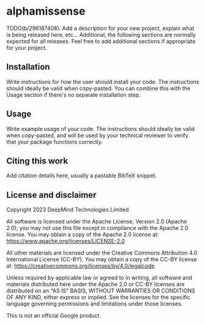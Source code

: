 # alphamissense

TODO(b/296187408): Add a description for your new project, explain what is
being released here, etc... Additional, the following sections are normally
expected for all releases. Feel free to add additional sections if appropriate
for your project.

## Installation

Write instructions for how the user should install your code. The instructions
should ideally be valid when copy-pasted. You can combine this with the Usage
section if there's no separate installation step.

## Usage

Write example usage of your code. The instructions should ideally be valid when
copy-pasted, and will be used by your technical reviewer to verify that your
package functions correctly.

## Citing this work

Add citation details here, usually a pastable BibTeX snippet.

## License and disclaimer

Copyright 2023 DeepMind Technologies Limited

All software is licensed under the Apache License, Version 2.0 (Apache 2.0);
you may not use this file except in compliance with the Apache 2.0 license.
You may obtain a copy of the Apache 2.0 license at:
https://www.apache.org/licenses/LICENSE-2.0

All other materials are licensed under the Creative Commons Attribution 4.0
International License (CC-BY). You may obtain a copy of the CC-BY license at:
https://creativecommons.org/licenses/by/4.0/legalcode

Unless required by applicable law or agreed to in writing, all software and
materials distributed here under the Apache 2.0 or CC-BY licenses are
distributed on an "AS IS" BASIS, WITHOUT WARRANTIES OR CONDITIONS OF ANY KIND,
either express or implied. See the licenses for the specific language governing
permissions and limitations under those licenses.

This is not an official Google product.
